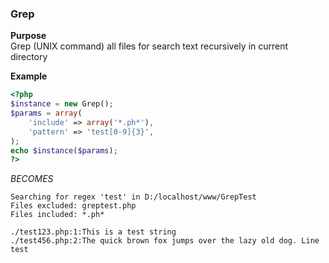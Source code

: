 ### Grep

**Purpose**<br />
Grep (UNIX command) all files for search text recursively in current directory

**Example**
```php
<?php
$instance = new Grep();
$params = array(
    'include' => array('*.ph*'),
    'pattern' => 'test[0-9]{3}',
);
echo $instance($params);
?>
```
_BECOMES_

```
Searching for regex 'test' in D:/localhost/www/GrepTest
Files excluded: greptest.php
Files included: *.ph*

./test123.php:1:This is a test string
./test456.php:2:The quick brown fox jumps over the lazy old dog. Line test
```
